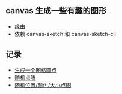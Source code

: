## canvas 生成一些有趣的图形
* [缘由](https://github.com/mattdesl/workshop-generative-art)
* 依赖 canvas-sketch 和 canvas-sketch-cli

## 记录
* [生成一个网格圆点](./src/grid.js)
* [随机点阵](./src/grid-random.js)
* [随机位置/颜色/大小点图](./src/grid-picture.js)